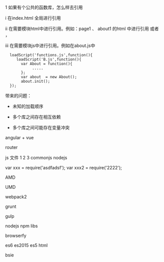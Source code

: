 1  如果有个公共的函数库，怎么样去引用

   i 在index.html  全局进行引用

   ii 在需要模块html中进行引用。例如：page1 、 about1 的html 中进行引用 或者 ，

  iii 在需要模块js中进行引用。例如在about.js中

      loadScript('functions.js',function(){
         loadScript('B.js',function(){
           var About = function(){
                .....
           };
           var about  = new About();
           about.init();
      });


带来的问题：

- 未知的加载顺序

- 多个库之间存在相互依赖

- 多个库之间可能存在变量冲突


angular  + vue

router



js 文件 1 2 3
commonjs nodejs

var xxx = require('asdfadsf');
var xxx2 = require('2222');

AMD

UMD

webpack2


grunt

gulp

nodejs npm libs

browserfy

es6 es2015 es5  html <nav> bsie






